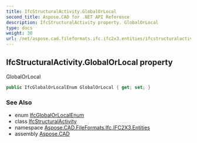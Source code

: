 ```yaml
---
title: IfcStructuralActivity.GlobalOrLocal
second_title: Aspose.CAD for .NET API Reference
description: IfcStructuralActivity property. GlobalOrLocal
type: docs
weight: 30
url: /net/aspose.cad.fileformats.ifc.ifc2x3.entities/ifcstructuralactivity/globalorlocal/
---
```

## IfcStructuralActivity.GlobalOrLocal property

GlobalOrLocal

```csharp
public IfcGlobalOrLocalEnum GlobalOrLocal { get; set; }
```

### See Also

* enum [IfcGlobalOrLocalEnum](../../../aspose.cad.fileformats.ifc.ifc2x3.types/ifcglobalorlocalenum/)
* class [IfcStructuralActivity](../)
* namespace [Aspose.CAD.FileFormats.Ifc.IFC2X3.Entities](../../ifcstructuralactivity/)
* assembly [Aspose.CAD](../../../)


